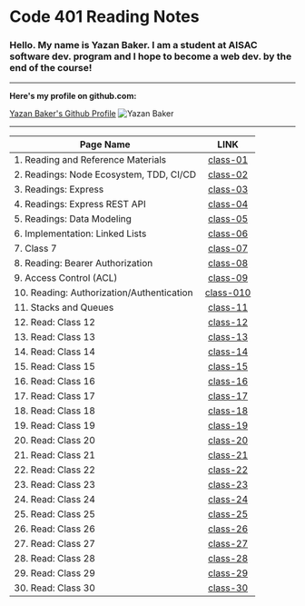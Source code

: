 # Code 401 Reading Notes



### Hello. My name is Yazan Baker. I am a student at AISAC software dev. program and I hope to become a web dev. by the end of the course!
---
__Here's my profile on github.com:__

[Yazan Baker's Github Profile](https://github.com/yazanbaker94) ![Yazan Baker](https://i.ibb.co/WpV37T0/1.png)


---


| Page Name        | LINK       |
| ------------- |:-------------:|
| 1. Reading and Reference Materials      | [class-01](https://yazanbaker94.github.io/reading-401/class1)|
| 2. Readings: Node Ecosystem, TDD, CI/CD      | [class-02](https://yazanbaker94.github.io/reading-401/class2)|
| 3. Readings: Express      | [class-03](https://yazanbaker94.github.io/reading-401/class3)|
| 4. Readings: Express REST API     | [class-04](https://yazanbaker94.github.io/reading-401/class4)|
| 5. Readings: Data Modeling    | [class-05](https://yazanbaker94.github.io/reading-401/class5)|
| 6. Implementation: Linked Lists    | [class-06](https://yazanbaker94.github.io/reading-401/class6)|
| 7. Class 7    | [class-07](https://yazanbaker94.github.io/reading-401/class7)|
| 8. Reading: Bearer Authorization    | [class-08](https://yazanbaker94.github.io/reading-401/class8)|
| 9. Access Control (ACL)    | [class-09](https://yazanbaker94.github.io/reading-401/class9)|
| 10. Reading: Authorization/Authentication    | [class-010](https://yazanbaker94.github.io/reading-401/class10)|
| 11. Stacks and Queues    | [class-11](https://yazanbaker94.github.io/reading-401/class11)|
| 12. Read: Class 12  | [class-12](https://yazanbaker94.github.io/reading-401/class12)|
| 13. Read: Class 13  | [class-13](https://yazanbaker94.github.io/reading-401/class13)|
| 14. Read: Class 14 | [class-14](https://yazanbaker94.github.io/reading-401/class14)|
| 15. Read: Class 15  | [class-15](https://yazanbaker94.github.io/reading-401/class15)|
| 16. Read: Class 16  |  [class-16](https://yazanbaker94.github.io/reading-401/class16)|
| 17. Read: Class 17  |  [class-17](https://yazanbaker94.github.io/reading-401/class17)|
| 18. Read: Class 18  |  [class-18](https://yazanbaker94.github.io/reading-401/class18)|
| 19. Read: Class 19  |  [class-19](https://yazanbaker94.github.io/reading-401/class19)|
| 20. Read: Class 20  |  [class-20](https://yazanbaker94.github.io/reading-401/class20)|
| 21. Read: Class 21  |  [class-21](https://yazanbaker94.github.io/reading-401/class21)|
| 22. Read: Class 22  |  [class-22](https://yazanbaker94.github.io/reading-401/class22)|
| 23. Read: Class 23 |  [class-23](https://yazanbaker94.github.io/reading-401/class23)|
| 24. Read: Class 24 |  [class-24](https://yazanbaker94.github.io/reading-401/class24)|
| 25. Read: Class 25 |  [class-25](https://yazanbaker94.github.io/reading-401/class25)|
| 26. Read: Class 26 |  [class-26](https://yazanbaker94.github.io/reading-401/class26)|
| 27. Read: Class 27 |  [class-27](https://yazanbaker94.github.io/reading-401/class27)|
| 28. Read: Class 28 |  [class-28](https://yazanbaker94.github.io/reading-401/class28)|
| 29. Read: Class 29 |  [class-29](https://yazanbaker94.github.io/reading-401/class29)|
| 30. Read: Class 30 |  [class-30](https://yazanbaker94.github.io/reading-401/class30)|


